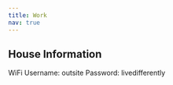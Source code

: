 ```yaml
---
title: Work
nav: true
---
```


## House Information
WiFi
Username: outsite
Password: livedifferently